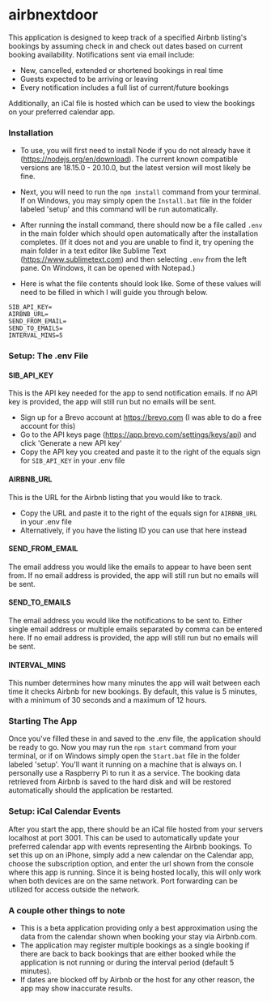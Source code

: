 # airbnextdoor

This application is designed to keep track of a specified Airbnb listing's bookings by assuming check in and check out dates based on current booking availability. Notifications sent via email include:
- New, cancelled, extended or shortened bookings in real time
- Guests expected to be arriving or leaving
- Every notification includes a full list of current/future bookings

Additionally, an iCal file is hosted which can be used to view the bookings on your preferred calendar app.

### Installation

- To use, you will first need to install Node if you do not already have it (https://nodejs.org/en/download). The current known compatible versions are 18.15.0 - 20.10.0, but the latest version will most likely be fine.

- Next, you will need to run the `npm install` command from your terminal. If on Windows, you may simply open the `Install.bat` file in the folder labeled 'setup' and this command will be run automatically.

- After running the install command, there should now be a file called `.env` in the main folder which should open automatically after the installation completes. (If it does not and you are unable to find it, try opening the main folder in a text editor like Sublime Text (https://www.sublimetext.com) and then selecting `.env` from the left pane. On Windows, it can be opened with Notepad.)

- Here is what the file contents should look like. Some of these values will need to be filled in which I will guide you through below.

```
SIB_API_KEY=
AIRBNB_URL=
SEND_FROM_EMAIL=
SEND_TO_EMAILS=
INTERVAL_MINS=5
```

### Setup: The .env File

#### SIB_API_KEY

This is the API key needed for the app to send notification emails. If no API key is provided, the app will still run but no emails will be sent.

- Sign up for a Brevo account at https://brevo.com (I was able to do a free account for this)
- Go to the API keys page (https://app.brevo.com/settings/keys/api) and click 'Generate a new API key'
- Copy the API key you created and paste it to the right of the equals sign for `SIB_API_KEY` in your .env file

#### AIRBNB_URL

This is the URL for the Airbnb listing that you would like to track.

- Copy the URL and paste it to the right of the equals sign for `AIRBNB_URL` in your .env file
- Alternatively, if you have the listing ID you can use that here instead

#### SEND_FROM_EMAIL

The email address you would like the emails to appear to have been sent from. If no email address is provided, the app will still run but no emails will be sent.

#### SEND_TO_EMAILS

The email address you would like the notifications to be sent to. Either single email address or multiple emails separated by comma can be entered here. If no email address is provided, the app will still run but no emails will be sent.

#### INTERVAL_MINS

This number determines how many minutes the app will wait between each time it checks Airbnb for new bookings. By default, this value is 5 minutes, with a minimum of 30 seconds and a maximum of 12 hours.

### Starting The App

Once you've filled these in and saved to the .env file, the application should be ready to go. Now you may run the `npm start` command from your terminal, or if on Windows simply open the `Start.bat` file in the folder labeled 'setup'. You'll want it running on a machine that is always on. I personally use a Raspberry Pi to run it as a service. The booking data retrieved from Airbnb is saved to the hard disk and will be restored automatically should the application be restarted.

### Setup: iCal Calendar Events

After you start the app, there should be an iCal file hosted from your servers localhost at port 3001. This can be used to automatically update your preferred calendar app with events representing the Airbnb bookings. To set this up on an iPhone, simply add a new calendar on the Calendar app, choose the subscription option, and enter the url shown from the console where this app is running. Since it is being hosted locally, this will only work when both devices are on the same network. Port forwarding can be utilized for access outside the network.

### A couple other things to note

- This is a beta application providing only a best approximation using the data from the calendar shown when booking your stay via Airbnb.com.
- The application may register multiple bookings as a single booking if there are back to back bookings that are either booked while the application is not running or during the interval period (default 5 minutes).
- If dates are blocked off by Airbnb or the host for any other reason, the app may show inaccurate results.
